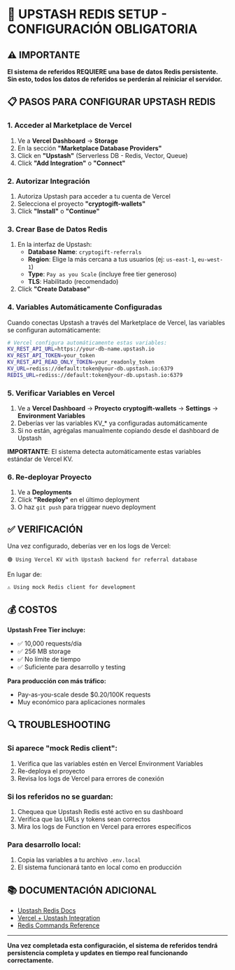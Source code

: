 # 🔧 UPSTASH REDIS SETUP - CONFIGURACIÓN OBLIGATORIA

## ⚠️ IMPORTANTE
**El sistema de referidos REQUIERE una base de datos Redis persistente. Sin esto, todos los datos de referidos se perderán al reiniciar el servidor.**

## 📋 PASOS PARA CONFIGURAR UPSTASH REDIS

### 1. **Acceder al Marketplace de Vercel**
1. Ve a **Vercel Dashboard** → **Storage**
2. En la sección **"Marketplace Database Providers"**
3. Click en **"Upstash"** (Serverless DB - Redis, Vector, Queue)
4. Click **"Add Integration"** o **"Connect"**

### 2. **Autorizar Integración**
1. Autoriza Upstash para acceder a tu cuenta de Vercel
2. Selecciona el proyecto **"cryptogift-wallets"**
3. Click **"Install"** o **"Continue"**

### 3. **Crear Base de Datos Redis**
1. En la interfaz de Upstash:
   - **Database Name**: `cryptogift-referrals`
   - **Region**: Elige la más cercana a tus usuarios (ej: `us-east-1`, `eu-west-1`)
   - **Type**: `Pay as you Scale` (incluye free tier generoso)
   - **TLS**: Habilitado (recomendado)
2. Click **"Create Database"**

### 4. **Variables Automáticamente Configuradas**
Cuando conectas Upstash a través del Marketplace de Vercel, las variables se configuran automáticamente:

```bash
# Vercel configura automáticamente estas variables:
KV_REST_API_URL=https://your-db-name.upstash.io
KV_REST_API_TOKEN=your_token
KV_REST_API_READ_ONLY_TOKEN=your_readonly_token
KV_URL=rediss://default:token@your-db.upstash.io:6379
REDIS_URL=rediss://default:token@your-db.upstash.io:6379
```

### 5. **Verificar Variables en Vercel**
1. Ve a **Vercel Dashboard** → **Proyecto cryptogift-wallets** → **Settings** → **Environment Variables**
2. Deberías ver las variables KV_* ya configuradas automáticamente
3. Si no están, agrégalas manualmente copiando desde el dashboard de Upstash

**IMPORTANTE**: El sistema detecta automáticamente estas variables estándar de Vercel KV.

### 6. **Re-deployar Proyecto**
1. Ve a **Deployments**
2. Click **"Redeploy"** en el último deployment
3. O haz `git push` para triggear nuevo deployment

## ✅ VERIFICACIÓN

Una vez configurado, deberías ver en los logs de Vercel:
```
🟢 Using Vercel KV with Upstash backend for referral database
```

En lugar de:
```
⚠️ Using mock Redis client for development
```

## 💰 COSTOS

**Upstash Free Tier incluye:**
- ✅ 10,000 requests/día
- ✅ 256 MB storage
- ✅ No límite de tiempo
- ✅ Suficiente para desarrollo y testing

**Para producción con más tráfico:**
- Pay-as-you-scale desde $0.20/100K requests
- Muy económico para aplicaciones normales

## 🔍 TROUBLESHOOTING

### Si aparece "mock Redis client":
1. Verifica que las variables estén en Vercel Environment Variables
2. Re-deploya el proyecto
3. Revisa los logs de Vercel para errores de conexión

### Si los referidos no se guardan:
1. Chequea que Upstash Redis esté activo en su dashboard
2. Verifica que las URLs y tokens sean correctos
3. Mira los logs de Function en Vercel para errores específicos

### Para desarrollo local:
1. Copia las variables a tu archivo `.env.local`
2. El sistema funcionará tanto en local como en producción

## 📚 DOCUMENTACIÓN ADICIONAL

- [Upstash Redis Docs](https://docs.upstash.com/redis)
- [Vercel + Upstash Integration](https://vercel.com/integrations/upstash)
- [Redis Commands Reference](https://redis.io/commands/)

---

**Una vez completada esta configuración, el sistema de referidos tendrá persistencia completa y updates en tiempo real funcionando correctamente.**